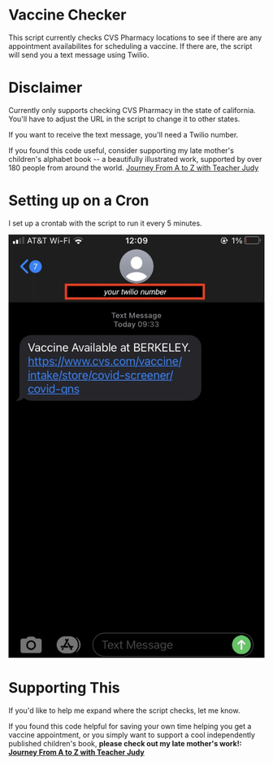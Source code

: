 # Vaccine Checker
This script currently checks CVS Pharmacy locations to see if there are any appointment availabilites for scheduling a vaccine. If there are, the script will send you a text message using Twilio.

# Disclaimer
Currently only supports checking CVS Pharmacy in the state of california. You'll have to adjust the URL in the script to change it to other states.

If you want to receive the text message, you'll need a Twilio number.

If you found this code useful, consider supporting my late mother's children's alphabet book -- a beautifully illustrated work, supported by over 180 people from around the world. [Journey From A to Z with Teacher Judy](https://teacherjudy.com)

# Setting up on a Cron
I set up a crontab with the script to run it every 5 minutes. 

![alt text](message_screenshot.jpg "Text Message Screenshot")


# Supporting This
If you'd like to help me expand where the script checks, let me know.

If you found this code helpful for saving your own time helping you get a vaccine appointment, or you simply want to support a cool independently published children's book, **please check out my late mother's work!: [Journey From A to Z with Teacher Judy](https://teacherjudy.com)**